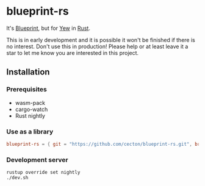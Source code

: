 blueprint-rs
============

It's [Blueprint](https://blueprintjs.com), but for
[Yew](https://github.com/yewstack/yew) in [Rust](https://www.rust-lang.org/).

This is in early development and it is possible it won't be finished if there
is no interest. Don't use this in production! Please help or at least leave it
a star to let me know you are interested in this project.

Installation
------------

### Prerequisites

 *  wasm-pack
 *  cargo-watch
 *  Rust nightly

### Use as a library

```toml
blueprint-rs = { git = "https://github.com/cecton/blueprint-rs.git", branch = "main" }
```

### Development server

```
rustup override set nightly
./dev.sh
```
